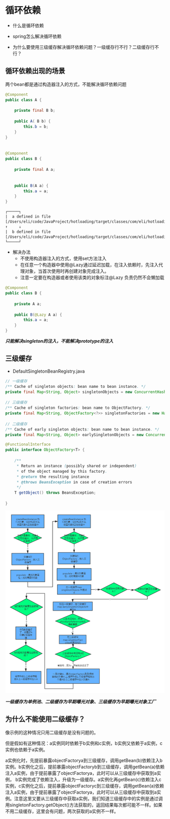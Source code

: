 # 循环依赖

+ 什么是循环依赖

+ spring怎么解决循环依赖

+ 为什么要使用三级缓存解决循环依赖问题？一级缓存行不行？二级缓存行不行？



## 循环依赖出现的场景
两个bean都是通过构造器注入的方式，不能解决循环依赖问题

```java
@Component
public class A {

    private final B b;

    public A( B b) {
        this.b = b;
    }
}


@Component
public class B {

    private final A a;


    public B(A a) {
        this.a = a;
    }
}
```

```
┌─────┐
|  a defined in file [/Users/eli/code/JavaProject/hotloading/target/classes/com/eli/hotloading/entity/A.class]
↑     ↓
|  b defined in file [/Users/eli/code/JavaProject/hotloading/target/classes/com/eli/hotloading/entity/B.class]
└─────┘
```

+ 解决办法
    + 不使用构造器注入的方式，使用set方法注入
    + 在任意一个构造器中使用@Lazy通过延迟加载，在注入依赖时，先注入代理对象，当首次使用时再创建对象完成注入。
    + 注意一定要在构造器或者使用该类的对象标注@Lazy 负责仍然不会懒加载

```java
@Component
public class B {

    private A a;

    public B(@Lazy A a) {
        this.a = a;
    }
}
```
***只能解决singleton的注入，不能解决prototype的注入***


## 三级缓存

+ DefaultSingletonBeanRegistry.java
```java
// 一级缓存
/** Cache of singleton objects: bean name to bean instance. */
private final Map<String, Object> singletonObjects = new ConcurrentHashMap<>(256);

// 三级缓存
/** Cache of singleton factories: bean name to ObjectFactory. */
private final Map<String, ObjectFactory<?>> singletonFactories = new HashMap<>(16);

// 二级缓存     
/** Cache of early singleton objects: bean name to bean instance. */
private final Map<String, Object> earlySingletonObjects = new ConcurrentHashMap<>(16);
```

```java
@FunctionalInterface
public interface ObjectFactory<T> {

	/**
	 * Return an instance (possibly shared or independent)
	 * of the object managed by this factory.
	 * @return the resulting instance
	 * @throws BeansException in case of creation errors
	 */
	T getObject() throws BeansException;

}
```
![](./三级缓存.png)

***一级缓存为单例池、二级缓存为早期曝光对象、三级缓存为早期曝光对象工厂***


## 为什么不能使用二级缓存？
像示例的这种情况只用二级缓存是没有问题的。

但是假如有这种情况：a实例同时依赖于b实例和c实例，b实例又依赖于a实例，c实例也依赖于a实例。

a实例化时，先提前暴露objectFactorya到三级缓存，调用getBean(b)依赖注入b实例。b实例化之后，提前暴露objectFactoryb到三级缓存，调用getBean(a)依赖注入a实例，由于提前暴露了objectFactorya，此时可以从三级缓存中获取到a实例， b实例完成了依赖注入，升级为一级缓存。a实例化再getBean(c)依赖注入c实例，c实例化之后，提前暴露objectFactoryc到三级缓存，调用getBean(a)依赖注入a实例，由于提前暴露了objectFactorya，此时可以从三级缓存中获取到a实例。注意这里又要从三级缓存中获取a实例，我们知道三级缓存中的实例是通过调用singletonFactory.getObject()方法获取的，返回结果每次都可能不一样。如果不用二级缓存，这里会有问题，两次获取的a实例不一样。

